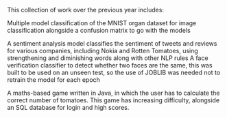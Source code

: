 This collection of work over the previous year includes:

Multiple model classification of the MNIST organ dataset for image classification alongside a confusion matrix to go with the models

A sentiment analysis model classifies the sentiment of tweets and reviews for various companies, including Nokia and Rotten Tomatoes, using strengthening and diminishing words along with other NLP rules
A face verification classifier to detect whether two faces are the same, this was built to be used on an unseen test, so the use of JOBLIB was needed not to retrain the model for each epoch

A maths-based game written in Java, in which the user has to calculate the correct number of tomatoes. This game has increasing difficulty, alongside an SQL database for login and high scores.

